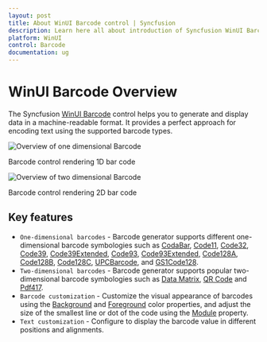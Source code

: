 ```yaml
---
layout: post
title: About WinUI Barcode control | Syncfusion
description: Learn here all about introduction of Syncfusion WinUI Barcode (SfBarcode) control, its elements, and more. 
platform: WinUI
control: Barcode
documentation: ug
---
```


# WinUI Barcode Overview

The Syncfusion [WinUI Barcode](https://www.syncfusion.com/winui-controls/barcode) control helps you to generate and display data in a machine-readable format. It provides a perfect approach for encoding text using the supported barcode types.

![Overview of one dimensional Barcode](Overview_Images/image1.png)

Barcode control rendering 1D bar code

![Overview of two dimensional Barcode](Overview_Images/image2.png)

Barcode control rendering 2D bar code

## Key features

* `One-dimensional barcodes` - Barcode generator supports different one-dimensional barcode symbologies such as [CodaBar](https://help.syncfusion.com/cr/winui/Syncfusion.UI.Xaml.Barcode.CodabarBarcode.html), [Code11](https://help.syncfusion.com/cr/winui/Syncfusion.UI.Xaml.Barcode.Code11Barcode.html), [Code32](https://help.syncfusion.com/cr/winui/Syncfusion.UI.Xaml.Barcode.Code32Barcode.html), [Code39](https://help.syncfusion.com/cr/winui/Syncfusion.UI.Xaml.Barcode.Code39Barcode.html), [Code39Extended](https://help.syncfusion.com/cr/winui/Syncfusion.UI.Xaml.Barcode.Code39ExtendedBarcode.html), [Code93](https://help.syncfusion.com/cr/winui/Syncfusion.UI.Xaml.Barcode.Code93Barcode.html), [Code93Extended](https://help.syncfusion.com/cr/winui/Syncfusion.UI.Xaml.Barcode.Code93ExtendedBarcode.html), [Code128A](https://help.syncfusion.com/cr/winui/Syncfusion.UI.Xaml.Barcode.Code128ABarcode.html), [Code128B](https://help.syncfusion.com/cr/winui/Syncfusion.UI.Xaml.Barcode.Code128BBarcode.html), [Code128C](https://help.syncfusion.com/cr/winui/Syncfusion.UI.Xaml.Barcode.Code128CBarcode.html), [UPCBarcode](https://help.syncfusion.com/cr/winui/Syncfusion.UI.Xaml.Barcode.UpcBarcode.html), and [GS1Code128](https://help.syncfusion.com/cr/winui/Syncfusion.UI.Xaml.Barcode.GS1Code128Barcode.html).
* `Two-dimensional barcodes` - Barcode generator supports popular two-dimensional barcode symbologies such as [Data Matrix](https://help.syncfusion.com/cr/winui/Syncfusion.UI.Xaml.Barcode.DataMatrixBarcode.html), [QR Code](https://help.syncfusion.com/cr/winui/Syncfusion.UI.Xaml.Barcode.QRBarcode.html) and [Pdf417](https://help.syncfusion.com/cr/winui/Syncfusion.UI.Xaml.Barcode.Pdf417Barcode.html).
* `Barcode customization` - Customize the visual appearance of barcodes using the [Background](https://docs.microsoft.com/en-us/dotnet/api/system.windows.controls.control.background?view=netcore-3.1#System_Windows_Controls_Control_Background) and [Foreground](https://docs.microsoft.com/en-us/dotnet/api/system.windows.controls.control.foreground?view=netcore-3.1#System_Windows_Controls_Control_Foreground) color properties, and adjust the size of the smallest line or dot of the code using the [Module](https://help.syncfusion.com/cr/winui/Syncfusion.UI.Xaml.Barcode.SfBarcode.html#Syncfusion_UI_Xaml_Barcode_SfBarcode_Module) property.
* `Text customization` - Configure to display the barcode value in different positions and alignments. 